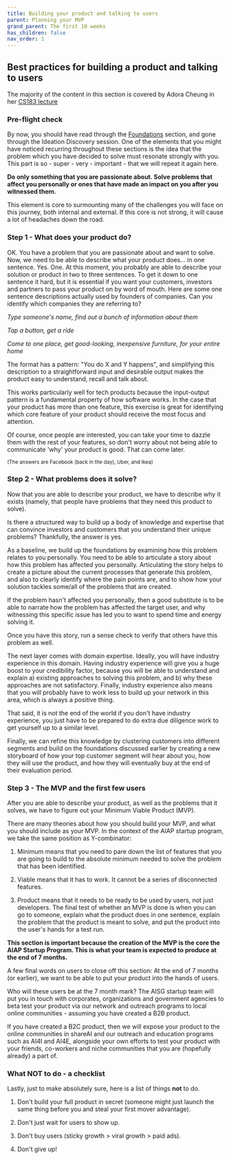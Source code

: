 ```yaml
---
title: Building your product and talking to users
parent: Planning your MVP
grand_parent: The first 10 weeks
has_children: false
nav_order: 1
---
```


## Best practices for building a product and talking to users

The majority of the content in this section is covered by Adora Cheung in her 
[CS183 lecture](https://www.youtube.com/watch?v=yP176MBG9Tk&list=PLU630Cd0ZQCMeQiSvU7DJmDJDitdE7m7r&index=5&t=0s)

### Pre-flight check 

By now, you should have read through the [Foundations](https://johnangrs.github.io/section_1_1.html) section, and gone through the Ideation Discovery session. One of the elements that you might have noticed recurring throughout these sections is the idea that the problem which you have decided to solve must resonate strongly with you. This part is so - super - very - important - that we will repeat it again here.

**Do only something that you are passionate about. Solve problems that affect
you personally or ones that have made an impact on you after you witnessed them.**

This element is core to surmounting many of the challenges you will face on this
journey, both internal and external. If this core is not strong, it will cause a
lot of headaches down the road. 

### Step 1 - What does your product do?

OK. You have a problem that you are passionate about and want to solve. Now, we
need to be able to describe what your product does... in one sentence. Yes. One. At this moment,
you probably are able to describe your solution or product in two to three sentences.
To get it down to one sentence it hard, but it is essential if you want your customers,
investors and partners to pass your product on by word of mouth. Here are some one
sentence descriptions actually used by founders of companies. Can you identify which companies they are referring to?

*Type someone's name, find out a bunch of information about them*

*Tap a button, get a ride*

*Come to one place, get good-looking, inexpensive furniture, for your entire home*

The format has a pattern: "You do X and Y happens", and simplifying this description
to a straightforward input and desirable output makes the product easy to understand,
recall and talk about. 

This works particularly well for tech products because the input-output pattern is
a fundamental property of how software works. In the case that your product has more
than one feature, this exercise is great for identifying which core feature of
your product should receive the most focus and attention.

Of course, once people are interested, you can take your time to dazzle them with the rest of your features, so don't worry about not being able to communicate 'why' your product is good. That can come later.

<sub>(The answers are Facebook (back in the day), Uber, and Ikea)</sub>

### Step 2 - What problems does it solve?

Now that you are able to describe your product, we have to describe why it exists
(namely, that people have problems that they need this product to solve).

Is there a structured way to build up a body of knowledge and expertise that can convince investors and customers that you understand their unique problems? Thankfully,
the answer is yes.

As a baseline, we build up the foundations by examining how this problem relates
to you personally. You need to be able to articulate a story about how this problem has affected you personally. Articulating the story helps to create a picture about the current processes that generate this problem, and also to clearly identify where the pain points are, and to show how your solution tackles some/all of the problems that are created. 

If the problem hasn't affected you personally, then a good substitute is to be able to narrate how the problem has affected the target user, and why witnessing this specific issue has led you to want to spend time and energy solving it.

Once you have this story, run a sense check to verify that others have this problem as well.

The next layer comes with domain expertise. Ideally, you will have industry experience in this domain. Having industry experience will give you a huge boost to your credibility factor, because you will be able to understand and explain a) existing approaches to solving this problem, and b) why these approaches are not satisfactory. Finally, industry experience also means that you will probably have to work less to build up your network in this area, which is always a positive thing.

That said, it is not the end of the world if you don't have industry experience, you just have to be prepared to do extra due diligence work to get yourself up to a similar level.

Finally, we can refine this knowledge by clustering customers into different segments and build on the foundations discussed earlier by creating a new storyboard of how your top customer segment will hear about you, how they will use the product, and how they will eventually buy at the end of their evaluation period.

### Step 3 - The MVP and the first few users

After you are able to describe your product, as well as the problems that it solves,
we have to figure out your Minimum Viable Product (MVP).

There are many theories about how you should build your MVP, and what you should
include as your MVP. In the context of the AIAP startup program, we take the same
position as Y-combinator:

1. Minimum means that you need to pare down the list of features that you are going
to build to the absolute minimum needed to solve the problem that has been identified.

2. Viable means that it has to work. It cannot be a series of disconnected features.

3. Product means that it needs to be ready to be used by users, not just developers. The final test of whether an MVP is done is when you can go to someone, explain what
the product does in one sentence, explain the problem that the product is meant to solve, and put the product into the user's hands for a test run.

**This section is important because the creation of the MVP is the core the AIAP Startup Program. This is what your team is expected to produce at the end of 7 months.**

A few final words on users to close off this section: At the end of 7 months (or earlier), we want to be able to put your product into the hands of users. 

Who will these users be at the 7 month mark? The AISG startup team will put you in touch with corporates, organizations and government agencies to beta test your product via our network and outreach programs to local online communities - assuming you have created a B2B product. 

If you have created a B2C product, then we will expose your product to the online communities in shareAI and our outreach and education programs such as AI4I and AI4E, alongside your own efforts to test your product with your friends, co-workers and niche communities that you are (hopefully already) a part of.

### What NOT to do - a checklist

Lastly, just to make absolutely sure, here is a list of things **not** to do.

1. Don't build your full product in secret (someone might just launch the same thing before you and steal your first mover advantage).

2. Don't just wait for users to show up.

3. Don't buy users (sticky growth > viral growth > paid ads).

4. Don't give up!
